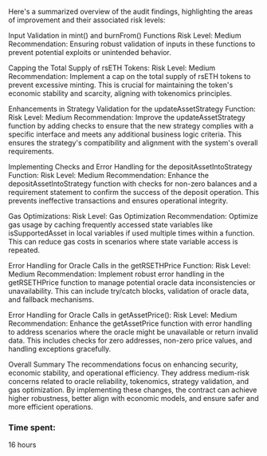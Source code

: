 Here's a summarized overview of the audit findings, highlighting the areas of improvement and their associated risk levels:

Input Validation in mint() and burnFrom() Functions 
Risk Level: Medium
Recommendation: Ensuring robust validation of inputs in these functions to prevent potential exploits or unintended behavior.

Capping the Total Supply of rsETH Tokens:
Risk Level: Medium
Recommendation: Implement a cap on the total supply of rsETH tokens to prevent excessive minting. This is crucial for maintaining the token's economic stability and scarcity, aligning with tokenomics principles.

Enhancements in Strategy Validation for the updateAssetStrategy Function:
Risk Level: Medium
Recommendation: Improve the updateAssetStrategy function by adding checks to ensure that the new strategy complies with a specific interface and meets any additional business logic criteria. This ensures the strategy's compatibility and alignment with the system's overall requirements.

Implementing Checks and Error Handling for the depositAssetIntoStrategy Function:
Risk Level: Medium
Recommendation: Enhance the depositAssetIntoStrategy function with checks for non-zero balances and a requirement statement to confirm the success of the deposit operation. This prevents ineffective transactions and ensures operational integrity.

Gas Optimizations:
Risk Level: Gas Optimization
Recommendation: Optimize gas usage by caching frequently accessed state variables like isSupportedAsset in local variables if used multiple times within a function. This can reduce gas costs in scenarios where state variable access is repeated.

Error Handling for Oracle Calls in the getRSETHPrice Function:
Risk Level: Medium
Recommendation: Implement robust error handling in the getRSETHPrice function to manage potential oracle data inconsistencies or unavailability. This can include try/catch blocks, validation of oracle data, and fallback mechanisms.

Error Handling for Oracle Calls in getAssetPrice():
Risk Level: Medium
Recommendation: Enhance the getAssetPrice function with error handling to address scenarios where the oracle might be unavailable or return invalid data. This includes checks for zero addresses, non-zero price values, and handling exceptions gracefully.

Overall Summary
The recommendations focus on enhancing security, economic stability, and operational efficiency. They address medium-risk concerns related to oracle reliability, tokenomics, strategy validation, and gas optimization. By implementing these changes, the contract can achieve higher robustness, better align with economic models, and ensure safer and more efficient operations.



### Time spent:
16 hours